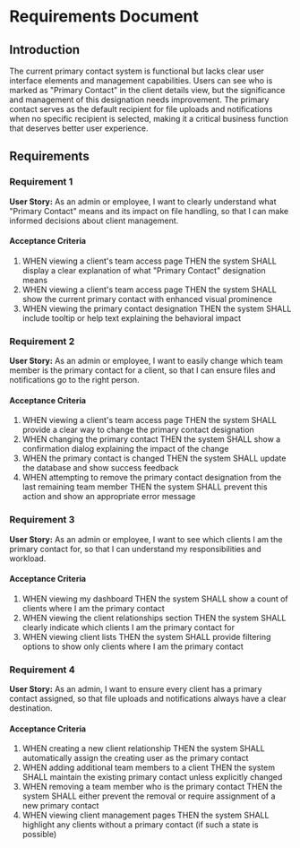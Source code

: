 # Requirements Document

## Introduction

The current primary contact system is functional but lacks clear user interface elements and management capabilities. Users can see who is marked as "Primary Contact" in the client details view, but the significance and management of this designation needs improvement. The primary contact serves as the default recipient for file uploads and notifications when no specific recipient is selected, making it a critical business function that deserves better user experience.

## Requirements

### Requirement 1

**User Story:** As an admin or employee, I want to clearly understand what "Primary Contact" means and its impact on file handling, so that I can make informed decisions about client management.

#### Acceptance Criteria

1. WHEN viewing a client's team access page THEN the system SHALL display a clear explanation of what "Primary Contact" designation means
2. WHEN viewing a client's team access page THEN the system SHALL show the current primary contact with enhanced visual prominence
3. WHEN viewing the primary contact designation THEN the system SHALL include tooltip or help text explaining the behavioral impact

### Requirement 2

**User Story:** As an admin or employee, I want to easily change which team member is the primary contact for a client, so that I can ensure files and notifications go to the right person.

#### Acceptance Criteria

1. WHEN viewing a client's team access page THEN the system SHALL provide a clear way to change the primary contact designation
2. WHEN changing the primary contact THEN the system SHALL show a confirmation dialog explaining the impact of the change
3. WHEN the primary contact is changed THEN the system SHALL update the database and show success feedback
4. WHEN attempting to remove the primary contact designation from the last remaining team member THEN the system SHALL prevent this action and show an appropriate error message

### Requirement 3

**User Story:** As an admin or employee, I want to see which clients I am the primary contact for, so that I can understand my responsibilities and workload.

#### Acceptance Criteria

1. WHEN viewing my dashboard THEN the system SHALL show a count of clients where I am the primary contact
2. WHEN viewing the client relationships section THEN the system SHALL clearly indicate which clients I am the primary contact for
3. WHEN viewing client lists THEN the system SHALL provide filtering options to show only clients where I am the primary contact

### Requirement 4

**User Story:** As an admin, I want to ensure every client has a primary contact assigned, so that file uploads and notifications always have a clear destination.

#### Acceptance Criteria

1. WHEN creating a new client relationship THEN the system SHALL automatically assign the creating user as the primary contact
2. WHEN adding additional team members to a client THEN the system SHALL maintain the existing primary contact unless explicitly changed
3. WHEN removing a team member who is the primary contact THEN the system SHALL either prevent the removal or require assignment of a new primary contact
4. WHEN viewing client management pages THEN the system SHALL highlight any clients without a primary contact (if such a state is possible)